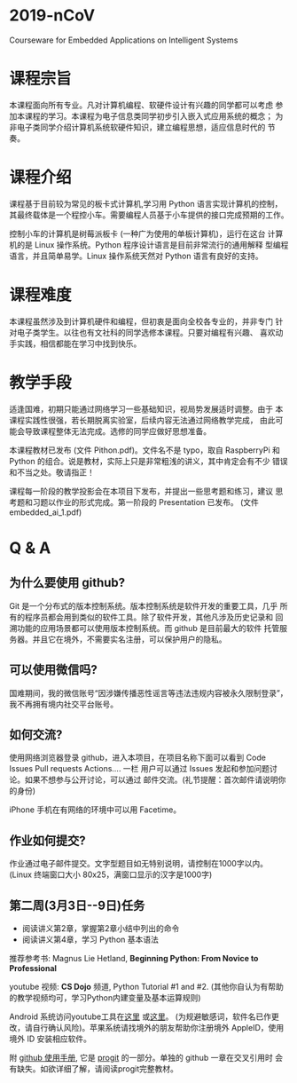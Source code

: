 # 2019-nCoV
Courseware for Embedded Applications on Intelligent Systems

课程宗旨
========

本课程面向所有专业。凡对计算机编程、软硬件设计有兴趣的同学都可以考虑
参加本课程的学习。本课程为电子信息类同学初步引入嵌入式应用系统的概念；
为非电子类同学介绍计算机系统软硬件知识，建立编程思想，适应信息时代的
节奏。

课程介绍
========

课程基于目前较为常见的板卡式计算机,学习用 Python 语言实现计算机的控制，
其最终载体是一个程控小车。需要编程人员基于小车提供的接口完成预期的工作。

控制小车的计算机是树莓派板卡 (一种广为使用的单板计算机)，运行在这台
计算机的是 Linux 操作系统。Python 程序设计语言是目前非常流行的通用解释
型编程语言，并且简单易学。Linux 操作系统天然对 Python 语言有良好的支持。

课程难度
========

本课程虽然涉及到计算机硬件和编程，但初衷是面向全校各专业的，并非专门
针对电子类学生。以往也有文社科的同学选修本课程。只要对编程有兴趣、
喜欢动手实践，相信都能在学习中找到快乐。

教学手段
========

适逢国难，初期只能通过网络学习一些基础知识，视局势发展适时调整。由于
本课程实践性很强，若长期脱离实验室，后续内容无法通过网络教学完成，
由此可能会导致课程整体无法完成。选修的同学应做好思想准备。

本课程教材已发布 (文件 Pithon.pdf)。文件名不是 typo，取自 RaspberryPi
和 Python 的组合。说是教材，实际上只是非常粗浅的讲义，其中肯定会有不少
错误和不当之处。敬请指正！

课程每一阶段的教学投影会在本项目下发布，并提出一些思考题和练习，建议
思考题和习题以作业的形式完成。第一阶段的 Presentation 已发布。
(文件 embedded_ai_1.pdf)

Q & A
=====

为什么要使用 github?
-------------------
Git 是一个分布式的版本控制系统。版本控制系统是软件开发的重要工具，几乎
所有的程序员都会用到类似的软件工具。除了软件开发，其他凡涉及历史记录和
回溯功能的应用场景都可以使用版本控制系统。而 github 是目前最大的软件
托管服务器。并且它在境外，不需要实名注册，可以保护用户的隐私。

可以使用微信吗?
---------------
国难期间，我的微信账号“因涉嫌传播恶性谣言等违法违规内容被永久限制登录”，
我不再拥有境内社交平台账号。

如何交流?
---------
使用网络浏览器登录 github，进入本项目，在项目名称下面可以看到
Code       Issues        Pull requests       Actions....  一栏
用户可以通过 Issues 发起和参加问题讨论。如果不想参与公开讨论，可以通过
邮件交流。(礼节提醒：首次邮件请说明你的身份)

iPhone 手机在有网络的环境中可以用 Facetime。

作业如何提交?
-------------
作业通过电子邮件提交。文字型题目如无特别说明，请控制在1000字以内。
(Linux 终端窗口大小 80x25，满窗口显示的汉字是1000字)


第二周(3月3日--9日)任务
-----------------------
- 阅读讲义第2章，掌握第2章小结中列出的命令
- 阅读讲义第4章，学习 Python 基本语法


推荐参考书: Magnus Lie Hetland, **Beginning Python: From Novice to Professional**

youtube 视频: **CS Dojo** 频道, Python Tutorial #1 and #2.
(其他你自认为有帮助的教学视频均可，学习Python内建变量及基本运算规则)

Android 系统访问youtube工具在[这里](https://github.com/yfang1644/2019-nCoV/blob/master/sf.apk)
或[这里](https://github.com/yfang1644/2019-nCoV/blob/master/halley_v.apk)。
(为规避敏感词，软件名已作更改，请自行确认风险)。苹果系统请找境外的朋友帮助你注册境外
AppleID，使用境外 ID 安装相应软件。

附 [github 使用手册](https://github.com/yfang1644/2019-nCoV/blob/master/github_manual.pdf),
它是 [progit](https://git-scm.com/book/zh/v2) 的一部分。单独的 github 一章在交叉引用时
会有缺失。如欲详细了解，请阅读progit完整教材。
